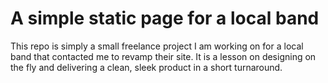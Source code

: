 # A simple static page for a local band

This repo is simply a small freelance project I am working on for a local band that contacted me to revamp their site. It is a lesson on designing on the fly and delivering a clean, sleek product in a short turnaround. 
